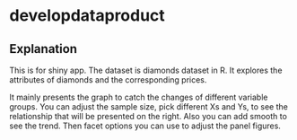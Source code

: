 # developdataproduct
## Explanation
This is for shiny app. The dataset is diamonds dataset in R. It explores the attributes of diamonds and the corresponding prices.

It mainly presents the graph to catch the changes of different variable groups. You can adjust the sample size, pick different Xs and Ys, to see the relationship that will be presented on the right. Also you can add smooth to see the trend. Then facet options you can use to adjust the panel figures.
